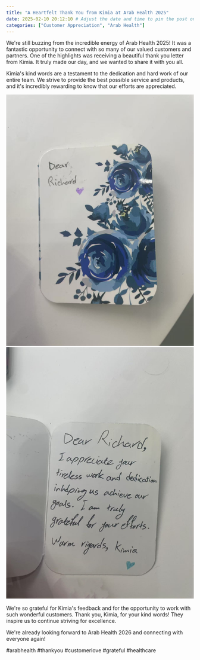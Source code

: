 ```yaml
---
title: "A Heartfelt Thank You from Kimia at Arab Health 2025"
date: 2025-02-10 20:12:10 # Adjust the date and time to pin the post on top
categories: ["Customer Appreciation", "Arab Health"]
---
```


We're still buzzing from the incredible energy of Arab Health 2025!  It was a fantastic opportunity to connect with so many of our valued customers and partners.  One of the highlights was receiving a beautiful thank you letter from Kimia.  It truly made our day, and we wanted to share it with you all.

Kimia's kind words are a testament to the dedication and hard work of our entire team.  We strive to provide the best possible service and products, and it's incredibly rewarding to know that our efforts are appreciated.

![Letter1](/images/kimias_thank_you_letter1.jpg)
![Letter2](/images/kimias_thank_you_letter2.jpg)

We're so grateful for Kimia's feedback and for the opportunity to work with such wonderful customers.  Thank you, Kimia, for your kind words!  They inspire us to continue striving for excellence.

We're already looking forward to Arab Health 2026 and connecting with everyone again!

#arabhealth #thankyou #customerlove #grateful #healthcare